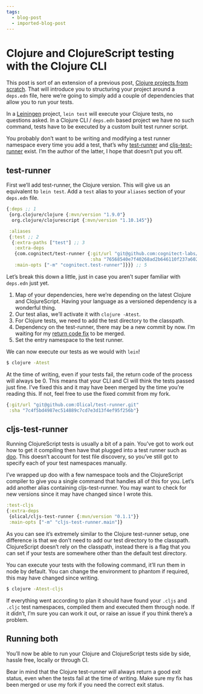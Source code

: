 ```yaml
---
tags:
  - blog-post
  - imported-blog-post
---
```

# Clojure and ClojureScript testing with the Clojure CLI

This post is sort of an extension of a previous post, [Clojure projects from scratch](/clojure-projects-from-scratch).
That will introduce you to structuring your project around a `deps.edn` file, here we’re going to simply add a couple of dependencies that allow you to run your tests.

In a [Leiningen](https://leiningen.org/) project, `lein test` will execute your Clojure tests, no questions asked.
In a Clojure CLI / `deps.edn` based project we have no such command, tests have to be executed by a custom built test runner script.

You probably don’t want to be writing and modifying a test runner namespace every time you add a test, that’s why [test-runner](https://github.com/cognitect-labs/test-runner) and [cljs-test-runner](https://github.com/Olical/cljs-test-runner) exist.
I’m the author of the latter, I hope that doesn’t put you off.

## test-runner

First we’ll add test-runner, the Clojure version.
This will give us an equivalent to `lein test`.
Add a `test` alias to your `aliases` section of your `deps.edn` file.

```clojure
{:deps ;; 1
 {org.clojure/clojure {:mvn/version "1.9.0"}
  org.clojure/clojurescript {:mvn/version "1.10.145"}}

 :aliases
 {:test ;; 2
  {:extra-paths ["test"] ;; 3
   :extra-deps
   {com.cognitect/test-runner {:git/url "git@github.com:cognitect-labs/test-runner"
                               :sha "76568540e7f40268ad2b646110f237a60295fa3c"}} ;; 4
   :main-opts ["-m" "cognitect.test-runner"]}}} ;; 5
```

Let’s break this down a little, just in case you aren’t super familiar with `deps.edn` just yet.

1. Map of your dependencies, here we’re depending on the latest Clojure and ClojureScript.
Having your language as a versioned dependency is a wonderful thing.
2. Our test alias, we’ll activate it with `clojure -Atest`.
3. For Clojure tests, we need to add the test directory to the classpath.
4. Dependency on the test-runner, there may be a new commit by now.
I’m waiting for my [return code fix](https://github.com/cognitect-labs/test-runner/pull/12) to be merged.
5. Set the entry namespace to the test runner.

We can now execute our tests as we would with `lein`!

```bash
$ clojure -Atest
```

At the time of writing, even if your tests fail, the return code of the process will always be 0.
This means that your CLI and CI will think the tests passed just fine.
I’ve fixed this and it may have been merged by the time you’re reading this.
If not, feel free to use the fixed commit from my fork.

```clojure
{:git/url "git@github.com:Olical/test-runner.git"
 :sha "7c4f5bd4987ec514889c7cd7e3d13f4ef95f256b"}
```

## cljs-test-runner

Running ClojureScript tests is usually a bit of a pain.
You’ve got to work out how to get it compiling then have that plugged into a test runner such as [doo](https://github.com/bensu/doo).
This doesn’t account for test file discovery, so you’ve still got to specify each of your test namespaces manually.

I’ve wrapped up doo with a few namespace tools and the ClojureScript compiler to give you a single command that handles all of this for you.
Let’s add another alias containing cljs-test-runner.
You may want to check for new versions since it may have changed since I wrote this.

```clojure
:test-cljs
{:extra-deps
 {olical/cljs-test-runner {:mvn/version "0.1.1"}}
 :main-opts ["-m" "cljs-test-runner.main"]}
```

As you can see it’s extremely similar to the Clojure test-runner setup, one difference is that we don’t need to add our test directory to the classpath.
ClojureScript doesn’t rely on the classpath, instead there is a flag that you can set if your tests are somewhere other than the default test directory.

You can execute your tests with the following command, it’ll run them in node by default.
You can change the environment to phantom if required, this may have changed since writing.

```bash
$ clojure -Atest-cljs
```

If everything went according to plan it should have found your `.cljs` and `.cljc` test namespaces, compiled them and executed them through node.
If it didn’t, I’m sure you can work it out, or raise an issue if you think there’s a problem.

## Running both

You’ll now be able to run your Clojure and ClojureScript tests side by side, hassle free, locally or through CI.

Bear in mind that the Clojure test-runner will always return a good exit status, even when the tests fail at the time of writing.
Make sure my fix has been merged or use my fork if you need the correct exit status.
